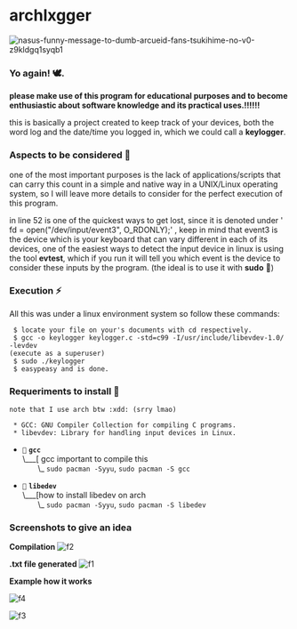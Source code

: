 # archlxgger

![nasus-funny-message-to-dumb-arcueid-fans-tsukihime-no-v0-z9kldgq1syqb1](https://github.com/archkr0w/archlxgger/assets/126942746/bbe2d901-2b2f-4dd2-a739-7c935d30b8ee)



### Yo again! 🕊.

**please make use of this program for educational purposes and to become enthusiastic about software knowledge and its practical uses.!!!!!!**

this is basically a project created to keep track of your devices, both the word log and the date/time you logged in, which we could call a **keylogger**.


### Aspects to be considered 👻

one of the most important purposes is the lack of applications/scripts that can carry this count in a simple and native way in a UNIX/Linux operating system, so I will leave more details to consider for the perfect execution of this program.

in line 52 is one of the quickest ways to get lost, since it is denoted under ' fd = open("/dev/input/event3", O_RDONLY);' , keep in mind that event3 is the device which is your keyboard that can vary different in each of its devices, one of the easiest ways to detect the input device in linux is using the tool **evtest**, which if you run it will tell you which event is the device to consider these inputs by the program. (the ideal is to use it with **sudo** 🫣)

### Execution ⚡

All this was under a linux environment system so follow these commands:
```
 $ locate your file on your's documents with cd respectively.
 $ gcc -o keylogger keylogger.c -std=c99 -I/usr/include/libevdev-1.0/ -levdev
(execute as a superuser)
 $ sudo ./keylogger
 $ easypeasy and is done.
```
### Requeriments to install 🤖
```
note that I use arch btw :xdd: (srry lmao)

 * GCC: GNU Compiler Collection for compiling C programs.
 * libevdev: Library for handling input devices in Linux.
```
- `💉` **`gcc`**<br>
\\___[ gcc important to compile this<br>
&nbsp;&nbsp;&nbsp;&nbsp;&nbsp;&nbsp;&nbsp;\\\_ `sudo pacman -Syyu`, `sudo pacman -S gcc`

- `🐧` **`libedev`**<br>
\\___[how to install libedev on arch <br>
&nbsp;&nbsp;&nbsp;&nbsp;&nbsp;&nbsp;&nbsp;\\\_ `sudo pacman -Syyu`, `sudo pacman -S libedev`

### Screenshots to give an idea

 
  **Compilation**
     ![f2](https://github.com/archkr0w/archlxgger/assets/126942746/6965db6a-95ec-41fd-ac6b-b18b708b40ef)

  
 **.txt file generated**
 ![f1](https://github.com/archkr0w/archlxgger/assets/126942746/f151d175-2e2f-41f7-a2cf-9d009ab96d56)

  **Example how it works**

![f4](https://github.com/archkr0w/archlxgger/assets/126942746/7c4a650c-d2db-4f92-a49a-d60b3acff190)

![f3](https://github.com/archkr0w/archlxgger/assets/126942746/8c38d5fd-f9cc-4a21-a498-027be7cff4e8)


 




